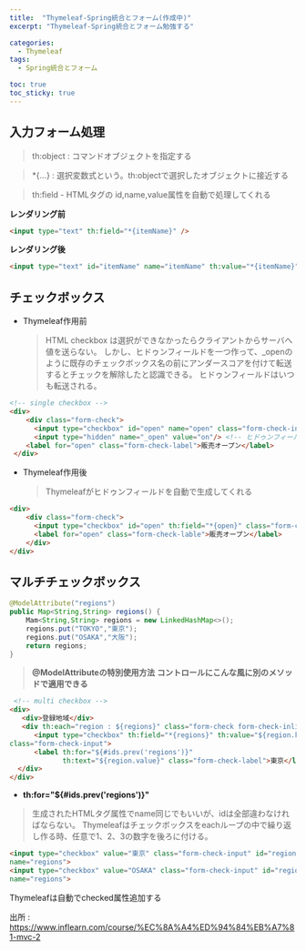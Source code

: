 ```yaml
---
title:  "Thymeleaf-Spring統合とフォーム(作成中)"
excerpt: "Thymeleaf-Spring統合とフォーム勉強する"

categories:
  - Thymeleaf
tags:
  - Spring統合とフォーム

toc: true
toc_sticky: true
---
```


## 入力フォーム処理
> th:object : コマンドオブジェクトを指定する  

> *{...} : 選択変数式という。th:objectで選択したオブジェクトに接近する  

> th:field
    - HTMLタグの id,name,value属性を自動で処理してくれる  


**レンダリング前**
```html
<input type="text" th:field="*{itemName}" />
```
**レンダリング後**
```html
<input type="text" id="itemName" name="itemName" th:value="*{itemName}" />
```

## チェックボックス
- Thymeleaf作用前
  > HTML checkbox は選択ができなかったらクライアントからサーバへ値を送らない。
    しかし、ヒドゥンフィールドを一つ作って、_openのように既存のチェックボックス名の前にアンダースコアを付けて転送するとチェックを解除したと認識できる。
    ヒドゥンフィールドはいつも転送される。

```html
<!-- single checkbox -->
<div>
    <div class="form-check">
      <input type="checkbox" id="open" name="open" class="form-check-input">
      <input type="hidden" name="_open" value="on"/> <!-- ヒドゥンフィールド追加 -->
    <label for="open" class="form-check-label">販売オープン</label>
 </div>
```

 - Thymeleaf作用後
   > Thymeleafがヒドゥンフィールドを自動で生成してくれる
```html
<div>
    <div class="form-check">
      <input type="checkbox" id="open" th:field="*{open}" class="form-check-inout">
      <label for="open" class="form-check-lable">販売オープン</label>
    </div>
</div>
```

## マルチチェックボックス

```java
@ModelAttribute("regions")
public Map<String,String> regions() {
    Mam<String,String> regions = new LinkedHashMap<>();
    regions.put("TOKYO","東京");
    regions.put("OSAKA","大阪");
    return regions;
}
```
> **@ModelAttributeの特別使用方法**
**コントロールにこんな風に別のメソッドで適用できる**


```html
 <!-- multi checkbox -->
<div>
   <div>登録地域</div>
   <div th:each="region : ${regions}" class="form-check form-check-inline">
      <input type="checkbox" th:field="*{regions}" th:value="${region.key}"
class="form-check-input">
      <label th:for="${#ids.prev('regions')}"
             th:text="${region.value}" class="form-check-label">東京</label>
  </div>
</div>
```
- **th:for="${#ids.prev('regions')}"**
> 生成されたHTMLタグ属性でname同じでもいいが、idは全部違わなければならない。
Thymeleafはチェックボックスをeachループの中で繰り返し作る時、任意で1、2、3の数字を後ろに付ける。

```html
<input type="checkbox" value="東京" class="form-check-input" id="regions1" 
name="regions">
<input type="checkbox" value="OSAKA" class="form-check-input" id="regions2" 
name="regions">
```

Thymeleafは自動でchecked属性追加する

出所 : https://www.inflearn.com/course/%EC%8A%A4%ED%94%84%EB%A7%81-mvc-2